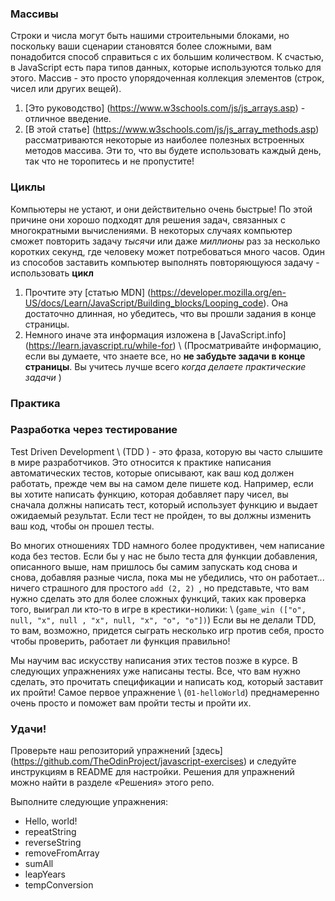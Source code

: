 ### Массивы

Строки и числа могут быть нашими строительными блоками, но поскольку ваши сценарии становятся более сложными, вам понадобится способ справиться с их большим количеством. К счастью, в JavaScript есть пара типов данных, которые используются только для этого. Массив - это просто упорядоченная коллекция элементов (строк, чисел или других вещей).

1. [Это руководство] (https://www.w3schools.com/js/js_arrays.asp) - отличное введение.
2. [В этой статье] (https://www.w3schools.com/js/js_array_methods.asp) рассматриваются некоторые из наиболее полезных встроенных методов массива. Эти то, что вы будете использовать каждый день, так что не торопитесь и не пропустите!

### Циклы

Компьютеры не устают, и они действительно очень быстрые! По этой причине они хорошо подходят для решения задач, связанных с многократными вычислениями. В некоторых случаях компьютер сможет повторить задачу _тысячи_ или даже _миллионы_ раз за несколько коротких секунд, где человеку может потребоваться много часов. Один из способов заставить компьютер выполнять повторяющуюся задачу - использовать **цикл**

1. Прочтите эту [статью MDN] (https://developer.mozilla.org/en-US/docs/Learn/JavaScript/Building_blocks/Looping_code). Она достаточно длинная, но убедитесь, что вы прошли задания в конце страницы.
2. Немного иначе эта информация изложена в  [JavaScript.info] (https://learn.javascript.ru/while-for) \ (Просматривайте информацию, если вы думаете, что знаете все, но **не забудьте задачи в конце страницы**. Вы учитесь лучше всего _когда делаете практические задачи_ \)

### Практика

### Разработка через тестирование

Test Driven Development \ (TDD \) - это фраза, которую вы часто слышите в мире разработчиков. Это относится к практике написания автоматических тестов, которые описывают, как ваш код должен работать, прежде чем вы на самом деле пишете код. Например, если вы хотите написать функцию, которая добавляет пару чисел, вы сначала должны написать тест, который использует функцию и выдает ожидаемый результат.  Если тест не пройден, то вы должны изменить ваш код, чтобы он прошел тесты.

Во многих отношениях TDD намного более продуктивен, чем написание кода без тестов. Если бы у нас не было теста для функции добавления, описанного выше, нам пришлось бы самим запускать код снова и снова, добавляя разные числа, пока мы не убедились, что он работает... ничего страшного для простого `add (2, 2) `, но представьте, что вам нужно сделать это для более сложных функций, таких как проверка того, выиграл ли кто-то в игре в крестики-нолики: \ (` game_win (["o", null, "x", null , "x", null, "x", "o", "o"]) `) Если вы не делали TDD, то вам, возможно, придется сыграть несколько игр против себя, просто чтобы проверить, работает ли функция правильно!

Мы научим вас искусству написания этих тестов позже в курсе. В следующих упражнениях уже написаны тесты. Все, что вам нужно сделать, это прочитать спецификации и написать код, который заставит их пройти! Самое первое упражнение \ (`01-helloWorld`\) преднамеренно очень просто и поможет вам пройти тесты и пройти их.

### Удачи!

Проверьте наш репозиторий упражнений [здесь] (https://github.com/TheOdinProject/javascript-exercises) и следуйте инструкциям в README для настройки. Решения для упражнений можно найти в разделе «Решения» этого репо.

Выполните следующие упражнения:

- Hello, world!
- repeatString
- reverseString
- removeFromArray
- sumAll
- leapYears
- tempConversion